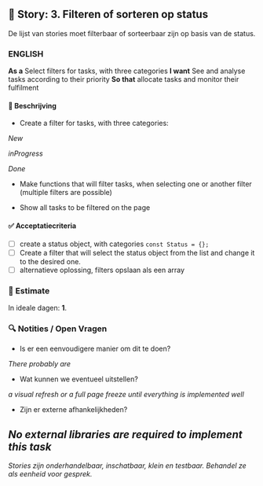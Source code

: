 ## 🧩 Story: 3. Filteren of sorteren op status
   De lijst van stories moet filterbaar of sorteerbaar zijn op basis van de status.
   
### ENGLISH

**As a** Select filters for tasks, with three categories
**I want** See and analyse tasks according to their priority
**So that** allocate tasks and monitor their fulfilment

#### 📝 Beschrijving

- Create a filter for tasks, with three categories:

*New*

*inProgress*

*Done*

- Make functions that will filter tasks, when selecting one or another filter (multiple filters are possible)

- Show all tasks to be filtered on the page

#### ✅ Acceptatiecriteria

* [ ] create a status object, with categories `const Status = {};`
* [ ] Create a filter that will select the status object from the list and change it to the desired one. 
* [ ] alternatieve oplossing, filters opslaan als een array

### 🧮 Estimate
In ideale dagen: **1**.

### 🔍 Notities / Open Vragen

* Is er een eenvoudigere manier om dit te doen?

*There probably are*

* Wat kunnen we eventueel uitstellen?

*a visual refresh or a full page freeze until everything is implemented well* 

* Zijn er externe afhankelijkheden?

*No external libraries are required to implement this task*
---

*Stories zijn onderhandelbaar, inschatbaar, klein en testbaar. Behandel ze als eenheid voor gesprek.*
